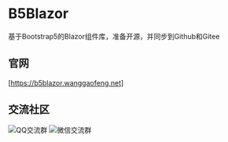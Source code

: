 # B5Blazor
基于Bootstrap5的Blazor组件库，准备开源，并同步到Github和Gitee
## 官网
[https://b5blazor.wanggaofeng.net]
## 交流社区
![QQ交流群](xxx.png)
![微信交流群]()
## 